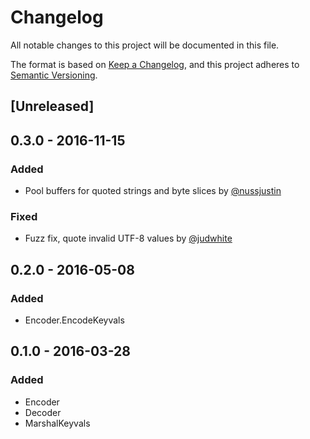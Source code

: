 # Changelog
All notable changes to this project will be documented in this file.

The format is based on [Keep a Changelog](https://keepachangelog.com/en/1.0.0/),
and this project adheres to [Semantic Versioning](https://semver.org/spec/v2.0.0.html).

## [Unreleased]

## 0.3.0 - 2016-11-15
### Added
- Pool buffers for quoted strings and byte slices by [@nussjustin](https://github.com/nussjustin)
### Fixed
- Fuzz fix, quote invalid UTF-8 values by [@judwhite](https://github.com/judwhite)

## 0.2.0 - 2016-05-08
### Added
- Encoder.EncodeKeyvals

## 0.1.0 - 2016-03-28
### Added
- Encoder
- Decoder
- MarshalKeyvals
